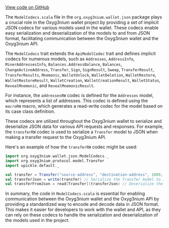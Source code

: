 [View code on GitHub](https://github.com/oxyg3nium/oxyg3nium/.autodoc/docs/json/wallet/src/main/scala/org/oxyg3nium/wallet/json)

The `ModelCodecs.scala` file in the `org.oxyg3nium.wallet.json` package plays a crucial role in the Oxyg3nium wallet project by providing a set of implicit JSON codecs for various models used in the wallet. These codecs enable easy serialization and deserialization of the models to and from JSON format, facilitating communication between the Oxyg3nium wallet and the Oxyg3nium API.

The `ModelCodecs` trait extends the `ApiModelCodec` trait and defines implicit codecs for numerous models, such as `Addresses`, `AddressInfo`, `MinerAddressesInfo`, `Balances.AddressBalance`, `Balances`, `ChangeActiveAddress`, `Transfer`, `Sign`, `SignResult`, `Sweep`, `TransferResult`, `TransferResults`, `Mnemonic`, `WalletUnlock`, `WalletDeletion`, `WalletRestore`, `WalletRestoreResult`, `WalletCreation`, `WalletCreationResult`, `WalletStatus`, `RevealMnemonic`, and `RevealMnemonicResult`.

For instance, the `addressesRW` codec is defined for the `Addresses` model, which represents a list of addresses. This codec is defined using the `macroRW` macro, which generates a read-write codec for the model based on its case class definition.

These codecs are utilized throughout the Oxyg3nium wallet to serialize and deserialize JSON data for various API requests and responses. For example, the `transferRW` codec is used to serialize a `Transfer` model to JSON when making a transfer request to the Oxyg3nium API.

Here's an example of how the `transferRW` codec might be used:

```scala
import org.oxyg3nium.wallet.json.ModelCodecs._
import org.oxyg3nium.protocol.model.Transfer
import upickle.default._

val transfer = Transfer("source-address", "destination-address", 1000, None)
val transferJson = write(transfer) // Serialize the Transfer model to JSON
val transferFromJson = read[Transfer](transferJson) // Deserialize the JSON back to a Transfer model
```

In summary, the code in `ModelCodecs.scala` is essential for enabling communication between the Oxyg3nium wallet and the Oxyg3nium API by providing a standardized way to encode and decode data in JSON format. This makes it easier for developers to work with the wallet and API, as they can rely on these codecs to handle the serialization and deserialization of the models used in the project.
